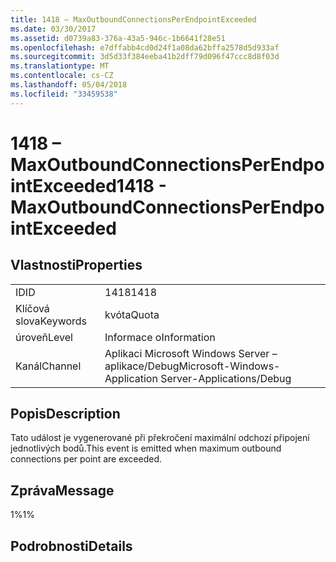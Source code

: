 ```yaml
---
title: 1418 – MaxOutboundConnectionsPerEndpointExceeded
ms.date: 03/30/2017
ms.assetid: d0739a83-376a-43a5-946c-1b6641f28e51
ms.openlocfilehash: e7dffabb4cd0d24f1a08da62bffa2578d5d933af
ms.sourcegitcommit: 3d5d33f384eeba41b2dff79d096f47ccc8d8f03d
ms.translationtype: MT
ms.contentlocale: cs-CZ
ms.lasthandoff: 05/04/2018
ms.locfileid: "33459538"
---
```

# <a name="1418---maxoutboundconnectionsperendpointexceeded"></a><span data-ttu-id="fe441-102">1418 – MaxOutboundConnectionsPerEndpointExceeded</span><span class="sxs-lookup"><span data-stu-id="fe441-102">1418 - MaxOutboundConnectionsPerEndpointExceeded</span></span>
## <a name="properties"></a><span data-ttu-id="fe441-103">Vlastnosti</span><span class="sxs-lookup"><span data-stu-id="fe441-103">Properties</span></span>  
  
|||  
|-|-|  
|<span data-ttu-id="fe441-104">ID</span><span class="sxs-lookup"><span data-stu-id="fe441-104">ID</span></span>|<span data-ttu-id="fe441-105">1418</span><span class="sxs-lookup"><span data-stu-id="fe441-105">1418</span></span>|  
|<span data-ttu-id="fe441-106">Klíčová slova</span><span class="sxs-lookup"><span data-stu-id="fe441-106">Keywords</span></span>|<span data-ttu-id="fe441-107">kvóta</span><span class="sxs-lookup"><span data-stu-id="fe441-107">Quota</span></span>|  
|<span data-ttu-id="fe441-108">úroveň</span><span class="sxs-lookup"><span data-stu-id="fe441-108">Level</span></span>|<span data-ttu-id="fe441-109">Informace o</span><span class="sxs-lookup"><span data-stu-id="fe441-109">Information</span></span>|  
|<span data-ttu-id="fe441-110">Kanál</span><span class="sxs-lookup"><span data-stu-id="fe441-110">Channel</span></span>|<span data-ttu-id="fe441-111">Aplikaci Microsoft Windows Server – aplikace/Debug</span><span class="sxs-lookup"><span data-stu-id="fe441-111">Microsoft-Windows-Application Server-Applications/Debug</span></span>|  
  
## <a name="description"></a><span data-ttu-id="fe441-112">Popis</span><span class="sxs-lookup"><span data-stu-id="fe441-112">Description</span></span>  
 <span data-ttu-id="fe441-113">Tato událost je vygenerované při překročení maximální odchozí připojení jednotlivých bodů.</span><span class="sxs-lookup"><span data-stu-id="fe441-113">This event is emitted when maximum outbound connections per point are exceeded.</span></span>  
  
## <a name="message"></a><span data-ttu-id="fe441-114">Zpráva</span><span class="sxs-lookup"><span data-stu-id="fe441-114">Message</span></span>  
 <span data-ttu-id="fe441-115">1%</span><span class="sxs-lookup"><span data-stu-id="fe441-115">1%</span></span>  
  
## <a name="details"></a><span data-ttu-id="fe441-116">Podrobnosti</span><span class="sxs-lookup"><span data-stu-id="fe441-116">Details</span></span>
